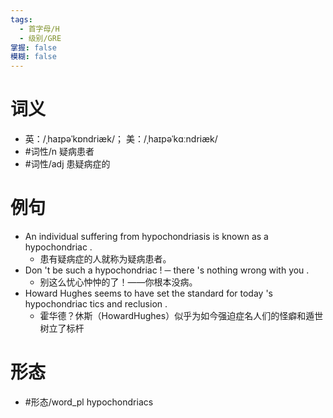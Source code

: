 ```yaml
---
tags:
  - 首字母/H
  - 级别/GRE
掌握: false
模糊: false
---
```

# 词义
- 英：/ˌhaɪpəˈkɒndriæk/； 美：/ˌhaɪpəˈkɑːndriæk/
- #词性/n  疑病患者
- #词性/adj  患疑病症的
# 例句
- An individual suffering from hypochondriasis is known as a hypochondriac .
	- 患有疑病症的人就称为疑病患者。
- Don 't be such a hypochondriac ! ─ there 's nothing wrong with you .
	- 别这么忧心忡忡的了！——你根本没病。
- Howard Hughes seems to have set the standard for today 's hypochondriac tics and reclusion .
	- 霍华德？休斯（HowardHughes）似乎为如今强迫症名人们的怪癖和遁世树立了标杆
# 形态
- #形态/word_pl hypochondriacs
